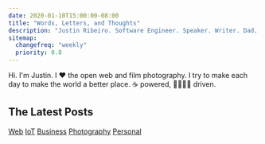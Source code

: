 ```yaml
---
date: 2020-01-10T15:00:00-08:00
title: "Words, Letters, and Thoughts"
description: "Justin Ribeiro. Software Engineer. Speaker. Writer. Dad. Film Photographer. Occasionally funny."
sitemap:
  changefreq: "weekly"
  priority: 0.8
---
```


<section id="shoutout">
  <p>Hi. I'm Justin. I <span class="red">❤️</span> the open web and film photography. I try to make each day to make the world a better place. ☕ powered, <span title="Monica">👩</span><span title="Allison">👧</span><span title="Isabella">👧</span><span title="Evelyn">👧</span> driven.</p>
</section>

## The Latest Posts
<section id="tags">
  <a href="/tags/web/">Web</a> <a href="/tags/iot/">IoT</a> <a href="/tags/business/">Business</a> <a href="/tags/photography/">Photography</a> <a href="/tags/personal/">Personal</a>
</section>
